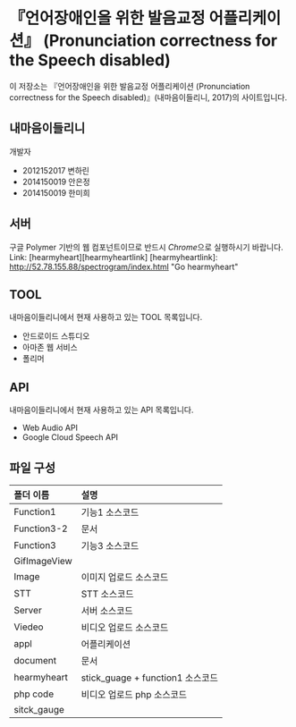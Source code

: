# 『언어장애인을 위한 발음교정 어플리케이션』 (Pronunciation correctness for the Speech disabled)


이 저장소는 『언어장애인을 위한 발음교정 어플리케이션 (Pronunciation correctness for the Speech disabled)』(내마음이들리니, 2017)의 사이트입니다.


## 내마음이들리니

개발자
* 2012152017 변하린
* 2014150019 안은정
* 2014150019 한미희




## 서버

구글 Polymer 기반의 웹 컴포넌트이므로 반드시 *Chrome*으로 실행하시기 바랍니다. <BR>
Link: [hearmyheart][hearmyheartlink]
[hearmyheartlink]: http://52.78.155.88/spectrogram/index.html "Go hearmyheart"



## TOOL
내마음이들리니에서 현재 사용하고 있는 TOOL 목록입니다.

* 안드로이드 스튜디오
* 아마존 웹 서비스
* 폴리머


## API
내마음이들리니에서 현재 사용하고 있는 API 목록입니다.

* Web Audio API
* Google Cloud Speech API





## 파일 구성

|폴더 이름 |설명                         |
|:--          |:--                      |
|Function1    |기능1 소스코드            |
|Function3-2  |문서                     |
|Function3    |기능3 소스코드            |
|GifImageView |                         |
|Image        |이미지 업로드 소스코드     |
|STT          |STT 소스코드              |
|Server       |서버 소스코드             |
|Viedeo       |비디오 업로드 소스코드     |
|appl         |어플리케이션              |
|document     |문서                     |
|hearmyheart  |stick_guage + function1 소스코드 |
|php code     |비디오 업로드 php 소스코드 |
|sitck_gauge  |                         |




